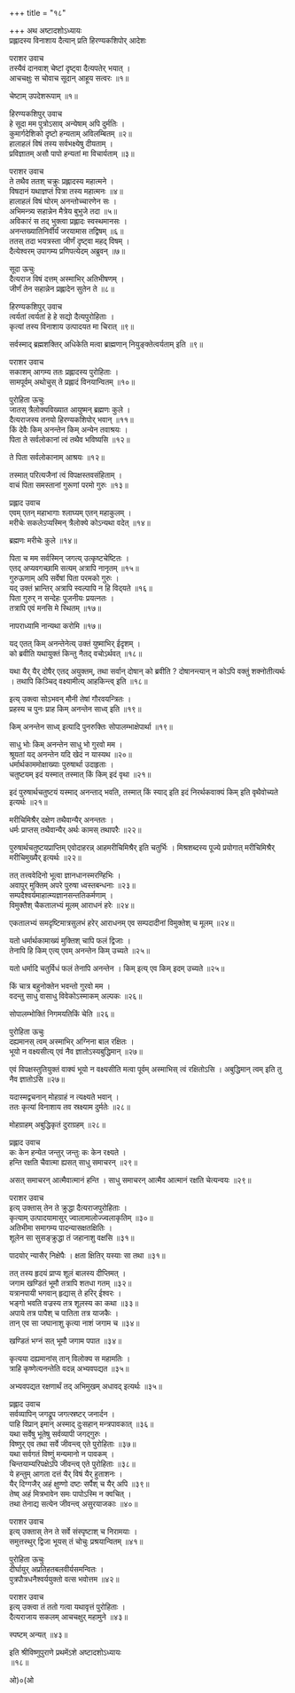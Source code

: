 +++
title = "१८"

+++
अथ अष्टादशोऽध्यायः   
प्रह्लादस्य विनाशाय दैत्यान् प्रति हिरण्यकशिपोर् आदेशः   

पराशर उवाच  
तस्यैवं दानवाश् चेष्टां दृष्ट्वा दैत्यपतेर् भयात् ।  
आचचक्षुः स चोवाच सूदान् आहूय सत्वरः ॥१॥  

चेष्टाम् उपदेशरूपाम् ॥१॥  

हिरण्यकशिपुर् उवाच  
हे सूदा मम पुत्रोऽसाव् अन्येषाम् अपि दुर्मतिः ।  
कुमार्गदेशिको दृष्टो हन्यताम् अविलम्बितम् ॥२॥  
हालाहलं विषं तस्य सर्वभक्ष्येषु दीयताम् ।  
प्रविज्ञातम् असौ पापो हन्यतां मा विचार्यताम् ॥३॥  

पराशर उवाच  
ते तथैव ततश् चक्रुः प्रह्लादस्य महात्मने ।  
विषदानं यथाज्ञप्तं पित्रा तस्य महात्मनः ॥४॥  
हालाहलं विषं घोरम् अनन्तोच्चारणेन सः ।  
अभिमन्त्र्य सहान्नेन मैत्रेय बुभुजे तदा ॥५॥  
अविकारं स तद् भुक्त्वा प्रह्लादः स्वस्थमानसः ।  
अनन्तख्यातिनिर्वीर्यं जरयामास तद्विषम् ॥६॥  
ततस् तदा भयत्रस्ता जीर्णं दृष्ट्वा महद् विषम् ।  
दैत्येश्वरम् उपागम्य प्रणिपत्येदम् अब्रुवन् ॥७॥  

सूदा ऊचुः  
दैत्यराज विषं दत्तम् अस्माभिर् अतिभीषणम् ।  
जीर्णं तेन सहान्नेन प्रह्लादेन सुतेन ते ॥८॥  

हिरण्यकशिपुर् उवाच  
त्वर्यतां त्वर्यतां हे हे सद्यो दैत्यपुरोहिताः ।  
कृत्यां तस्य विनाशाय उत्पादयत मा चिरात् ॥९॥  

सर्वस्माद् ब्रह्मशक्तिर् अधिकेति मत्वा ब्राह्मणान् नियुङ्क्तेत्वर्यताम् इति ॥९॥  

पराशर उवाच  
सकाशम् आगम्य ततः प्रह्लादस्य पुरोहिताः ।  
सामपूर्वम् अथोचुस् ते प्रह्लादं विनयान्वितम् ॥१०॥  

पुरोहिता ऊचुः  
जातस् त्रैलोक्यविख्यात आयुष्मन् ब्रह्मणः कुले ।  
दैत्यराजस्य तनयो हिरण्यकशिपोर् भवान् ॥११॥  
किं देवैः किम् अनन्तेन किम् अन्येन तवाश्रयः ।  
पिता ते सर्वलोकानां त्वं तथैव भविष्यसि ॥१२॥  

ते पिता सर्वलोकानाम् आश्रयः ॥१२॥  

तस्मात् परित्यजैनां त्वं विपक्षस्तवसंहिताम् ।  
वाचं पिता समस्तानां गुरूणां परमो गुरुः ॥१३॥  

प्रह्लाद उवाच  
एवम् एतन् महाभागाः श्लाघ्यम् एतन् महाकुलम् ।  
मरीचेः सकलेऽप्यस्मिन् त्रैलोक्ये कोऽन्यथा वदेत् ॥१४॥  

ब्रह्मणः मरीचेः कुले ॥१४॥  

पिता च मम सर्वस्मिन् जगत्य् उत्कृष्टचेष्टितः ।  
एतद् अप्यवगच्छामि सत्यम् अत्रापि नानृतम् ॥१५॥  
गुरुऊणाम् अपि सर्वेषां पिता परमको गुरुः ।  
यद् उक्तं भ्रान्तिर् अत्रापि स्वल्पापि न हि विद्‎‎यते ॥१६॥  
पिता गुरुर् न सन्देहः पूजनीयः प्रयत्नतः ।   
तत्रापि एवं मनसि मे स्थितम् ॥१७॥  

नापराध्यामि नान्यथा करोमि ॥१७॥  

यद् एतत् किम् अनन्तेनेत्य् उक्तं युष्माभिर् ईदृशम् ।  
को ब्रवीति यथायुक्तं किन्तु नैतद् वचोऽर्थवत् ॥१८॥  

यथा यैर् यैर् दोषैर् एतद् अयुक्तम्, तथा सर्वान् दोषान् को ब्रवीति ? दोषानन्त्यान् न कोऽपि वक्तुं शक्नोतीत्यर्थः । तथापि किञ्चिद् वक्ष्यामीत्य् आहकिन्त्व् इति ॥१८॥  

इत्य् उक्त्वा सोऽभवन् मौनी तेषां गौरवयन्त्रितः ।  
प्रहस्य च पुनः प्राह किम् अनन्तेन साध्व् इति ॥१९॥  

किम् अनन्तेन साध्व् इत्यादि पुनरुक्तिः सोपालम्भाक्षेपार्था ॥१९॥  

साधु भोः किम् अनन्तेन साधु भो गुरवो मम ।  
श्रूयतां यद् अनन्तेन यदि खेदं न यास्यथ ॥२०॥  
धर्मार्थकाममोक्षाख्याः पुरुषार्था उदाहृताः ।  
चतुष्टयम् इदं यस्मात् तस्मात् किं किम् इदं वृथा ॥२१॥  

इदं पुरुषार्थचतुष्टयं यस्माद् अनन्ताद् भवति, तस्मात् किं स्याद् इति इदं निरर्थकवाक्यं किम् इति वृथैवोच्यते इत्यर्थः ॥२१॥  

मरीचिमिश्रैर् दक्षेण तथैवान्यैर् अनन्ततः ।  
धर्मः प्राप्तस् तथैवान्यैर् अर्थः कामस् तथापरैः ॥२२॥  

पुरुषार्थचतुष्टयप्राप्तिम् एवोदाहरन्न् आहमरीचिमिश्रैर् इति चतुर्भिः । मिश्रशब्दस्य पूज्ये प्रयोगात् मरीचिमिश्रैर् मरीचिमुख्यैर् इत्यर्थः ॥२२॥  

तत् तत्त्ववेदिनो भूत्वा ज्ञानधानस्मरण्हिभिः ।  
अवापुर् मुक्तिम् अपरे पुरुषा ध्वस्तबन्धनाः ॥२३॥  
सम्पदैश्वर्यमाहात्म्यज्ञानसन्ततिकर्मणाम् ।  
विमुक्तैश् चैकतालभ्यं मूलम् आराधनं हरेः ॥२४॥  

एकतालभ्यं समदृष्टिमात्रसुलभं हरेर् आराधनम् एव सम्पदादीनां विमुक्तेश् च मूलम् ॥२४॥  

यतो धर्मार्थकामाख्यं मुक्तिश् चापि फलं द्विजाः ।  
तेनापि हि किम् एत्य् एवम् अनन्तेन किम् उच्यते ॥२५॥  

यतो धर्मादि चतुर्विधं फलं तेनापि अनन्तेन । किम् इत्य् एव किम् इदम् उच्यते ॥२५॥  

किं चात्र बहुनोक्तेन भवन्तो गुरवो मम ।  
वदन्तु साधु वासाधु विवेकोऽस्माकम् अल्पकः ॥२६॥  

सोपालम्भोक्तिं निगमयतिकिं चेति ॥२६॥  

पुरोहिता ऊचुः  
दह्यमानस् त्वम् अस्माभिर् अग्निना बाल रक्षितः ।  
भूयो न वक्ष्यसीत्य् एवं नैव ज्ञातोऽस्यबुद्धिमान् ॥२७॥  

एवं विपक्षस्तुतियुक्तं वाक्यं भूयो न वक्ष्यसीति मत्वा पूर्वम् अस्माभिस् त्वं रक्षितोऽसि । अबुद्धिमान् त्वम् इति तु नैव ज्ञातोऽसि ॥२७॥  

यदास्मद्वचनान् मोहग्राहं न त्यक्ष्यते भवान् ।  
ततः कृत्यां विनाशाय तव स्रक्ष्याम दुर्मतेः ॥२८॥  

मोहग्राहम् अबुद्धिकृतं दुराग्रहम् ॥२८॥  

प्रह्लाद उवाच  
कः केन हन्येत जन्तुर् जन्तुः कः केन रक्ष्यते ।  
हन्ति रक्षति चैवात्मा ह्यसत् साधु समाचरन् ॥२९॥  

असत् समाचरन् आत्मैवात्मानं हन्ति । साधु समाचरन् आत्मैव आत्मानं रक्षति चेत्यन्वयः ॥२९॥  

पराशर उवाच  
इत्य् उक्तास् तेन ते क्रुद्धा दैत्यराजपुरोहिताः ।  
कृत्याम् उत्पादयामासुर् ज्वालामालोज्ज्वलाकृतिम् ॥३०॥  
अतिभीमा समागम्य पादन्यासक्षतक्षितिः ।  
शूलेन सा सुसङ्क्रुद्धा तं जहानाशु वक्षसि ॥३१॥  

पादयोर् न्यासैर् निक्षेपैः । क्षता क्षितिर् यस्याः सा तथा ॥३१॥  

तत् तस्य हृदयं प्राप्य शूलं बालस्य दीप्तिमत् ।  
जगाम खण्डितं भूमौ तत्रापि शतधा गतम् ॥३२॥  
यत्रानपायी भगवान् हृद्यास् ते हरिर् ईश्वरः ।  
भङ्गो भवति वज्रस्य तत्र शूलस्य का कथा ॥३३॥  
अपाये तत्र पापैश् च पातिता तत्र याजकैः ।  
तान् एव सा जघानाशु कृत्या नाशं जगाम च ॥३४॥  

खण्डितं भग्नं सत् भूमौ जगाम पपात ॥३४॥  

कृत्यया दह्यमानांस् तान् विलोक्य स महामतिः ।  
त्राहि कृष्णेत्यनन्तेति वदन्न् अभ्यवपद्यत ॥३५॥  

अभ्यवपद्यत रक्षणार्थं तद् अभिमुखम् अधावद् इत्यर्थः ॥३५॥  

प्रह्लाद उवाच  
सर्वव्यापिन् जगद्रूप जगत्स्रष्टर् जनार्दन ।  
पाहि विप्रान् इमान् अस्माद् दुःसहान् मन्त्रपावकात् ॥३६॥  
यथा सर्वेषु भूतेषु सर्वव्यापी जगद्गुरुः ।  
विष्णुर् एव तथा सर्वे जीवन्त्व् एते पुरोहिताः ॥३७॥  
यथा सर्वगतं विष्णुं मन्यमानो न पावकम् ।  
चिन्तयाम्यरिपक्षेऽपि जीवन्त्व् एते पुरोहिताः ॥३८॥  
ये हन्तुम् आगता दत्तं यैर् विषं यैर् हुताशनः ।  
यैर् दिग्गजैर् अहं क्षुण्णो दष्टः सर्पैश् च यैर् अपि ॥३९॥  
तेष्व् अहं मित्रभावेन समः पापोऽस्मि न क्वचित् ।  
तथा तेनाद्य सत्येन जीवन्त्व् असुरयाजकाः ॥४०॥  

पराशर उवाच  
इत्य् उक्तास् तेन ते सर्वे संस्पृष्टाश् च निरामयाः ।  
समुत्तस्थुर् द्विजा भूयस् तं चोचुः प्रश्रयान्वितम् ॥४१॥  

पुरोहिता ऊचुः  
दीर्घायुर् अप्रतिहतबलवीर्यसमन्वितः ।  
पुत्रपौत्रधनैश्वर्ययुक्तो वत्स भवोत्तम ॥४२॥  

पराशर उवाच  
इत्य् उक्त्वा तं ततो गत्वा यथावृत्तं पुरोहिताः ।  
दैत्यराजाय सकलम् आचचक्षुर् महामुने ॥४३॥  

स्पष्टम् अन्यत् ॥४३॥  

इति श्रीविष्णुपुराणे प्रथमेंऽशे अष्टादशोऽध्यायः   
॥१८॥  

ओ)०(ओ  
